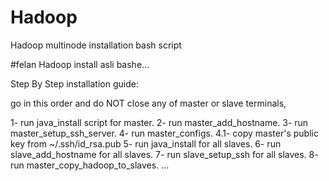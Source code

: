 # Hadoop
Hadoop multinode installation bash script

#felan Hadoop install asli bashe...

Step By Step installation guide:

go in this order and do NOT close any of master or slave terminals,

1- run java_install script for master.
2- run master_add_hostname.
3- run master_setup_ssh_server.
4- run master_configs.
4.1- copy master's public key from ~/.ssh/id_rsa.pub
5- run java_install for all slaves.
6- run slave_add_hostname for all slaves.
7- run slave_setup_ssh for all slaves.
8- run master_copy_hadoop_to_slaves.
...
